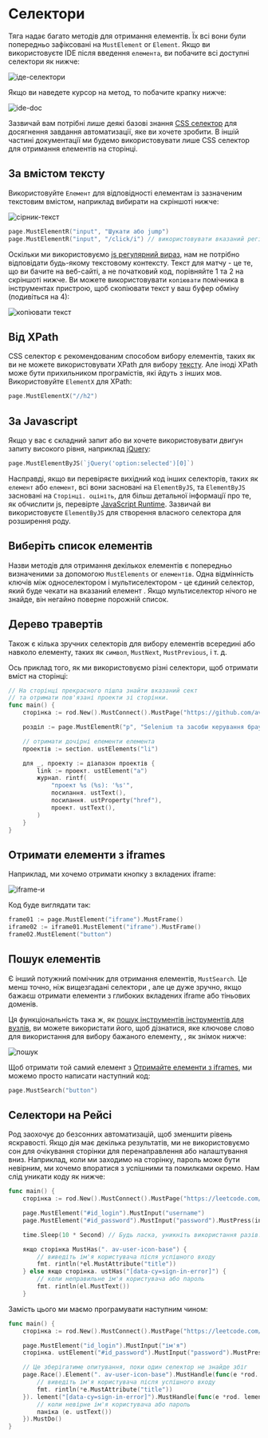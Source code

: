 # Селектори

Тяга надає багато методів для отримання елементів. Їх всі вони були попередньо зафіксовані на `MustElement` or `Element`. Якщо ви використовуєте IDE після введення `елемента`, ви побачите всі доступні селектори як нижче:

![іде-селектори](ide-selectors.png)

Якщо ви наведете курсор на метод, то побачите крапку нижче:

![ide-doc](ide-doc.png)

Зазвичай вам потрібні лише деякі базові знання [CSS селектор](css-selector) для досягнення завдання автоматизації, яке ви хочете зробити. В іншій частині документації ми будемо використовувати лише CSS селектор для отримання елементів на сторінці.

## За вмістом тексту

Використовуйте `Елемент` для відповідності елементам із зазначеним текстовим вмістом, наприклад вибирати на скріншоті нижче:

![сірник-текст](match-text.png)

```go
page.MustElementR("input", "Шукати або jump")
page.MustElementR("input", "/click/i") // використовувати вказаний регістр нечутливий прапор "i"
```

Оскільки ми використовуємо [js регулярний вираз](https://developer.mozilla.org/en-US/docs/Web/JavaScript/Reference/Global_Objects/RegExp), нам не потрібно відповідати будь-якому текстовому контексту. Текст для матчу - це те, що ви бачите на веб-сайті, а не початковий код, порівняйте 1 та 2 на скріншоті нижче. Ви можете використовувати `копіювати` помічника в інструментах пристрою, щоб скопіювати текст у ваш буфер обміну (подивіться на 4):

![копіювати текст](copy-text.png)

## Від XPath

CSS селектор є рекомендованим способом вибору елементів, таких як ви не можете використовувати XPath для вибору [тексту](https://stackoverflow.com/questions/51992258/xpath-to-find-pseudo-element-after-in-side-a-div-element-with-out-any-content/51993454). Але іноді XPath може бути прихильником програмістів, які йдуть з інших мов. Використовуйте `ElementX` для XPath:

```go
page.MustElementX("//h2")
```

## За Javascript

Якщо у вас є складний запит або ви хочете використовувати двигун запиту високого рівня, наприклад [jQuery](https://jquery.com/):

```go
page.MustElementByJS(`jQuery('option:selected')[0]`)
```

Насправді, якщо ви перевіряєте вихідний код інших селекторів, таких як `елемент` або `елемент`, всі вони засновані на `ElementByJS`, та `ElementByJS` засновані на `Сторінці. оцініть`, для більш детальної інформації про те, як обчислити js, перевірте [JavaScript Runtime](/javascript-runtime.md). Зазвичай ви використовуєте `ElementByJS` для створення власного селектора для розширення роду.

## Виберіть список елементів

Назви методів для отримання декількох елементів є попередньо визначеними за допомогою `MustElements` or `елементів`. Одна відмінність ключів між односелектором і мультиселектором - це єдиний селектор, який буде чекати на вказаний елемент . Якщо мультиселектор нічого не знайде, він негайно поверне порожній список.

## Дерево травертів

Також є кілька зручних селекторів для вибору елементів всередині або навколо елементу, таких як `символ`, `MustNext`, `MustPrevious`, і т. д.

Ось приклад того, як ми використовуємо різні селектори, щоб отримати вміст на сторінці:

```go
// На сторінці прекрасного пішла знайти вказаний сект
// та отримати пов'язані проекти зі сторінки.
func main() {
    сторінка := rod.New().MustConnect().MustPage("https://github.com/avelino/awesome-go")

    розділ := page.MustElementR("p", "Selenium та засоби керування браузером"). ustNext()

    // отримати дочірні елементи елемента
    проектів := section. ustElements("li")

    для _, проекту := діапазон проектів {
        link := проект. ustElement("a")
        журнал. rintf(
            "проект %s (%s): '%s'",
            посилання. ustText(),
            посилання. ustProperty("href"),
            проект. ustText(),
        )
    }
}
```

## Отримати елементи з iframes

Наприклад, ми хочемо отримати кнопку з вкладених iframe:

![iframe-и](iframes.png)

Код буде виглядати так:

```go
frame01 := page.MustElement("iframe").MustFrame()
iframe02 := iframe01.MustElement("iframe").MustFrame()
frame02.MustElement("button")
```

## Пошук елементів

Є інший потужний помічник для отримання елементів, `MustSearch`. Це менш точно, ніж вищезгадані селектори , але це дуже зручно, якщо бажаєш отримати елементи з глибоких вкладених iframe або тіньових доменів.

Ця функціональність така ж, як [пошук інструментів інструментів для вузлів](https://developers.google.com/web/tools/chrome-devtools/dom#search), ви можете використати його, щоб дізнатися, яке ключове слово для використання для вибору бажаного елементу, , як знімок нижче:

![пошук](search.png)

Щоб отримати той самий елемент з [Отримайте елементи з iframes](#get-elements-from-iframes), ми можемо просто написати наступний код:

```go
page.MustSearch("button")
```

## Селектори на Рейсі

Род заохочує до безсонних автоматизацій, щоб зменшити рівень яскравості. Якщо дія має декілька результатів, ми не використовуємо сон для очікування сторінки для перенаправлення або налаштування вниз. Наприклад, коли ми заходимо на сторінку, пароль може бути невірним, ми хочемо впоратися з успішними та помилками окремо. Нам слід уникати коду як нижче:

```go
func main() {
    сторінка := rod.New().MustConnect().MustPage("https://leetcode.com/accounts/login/")

    page.MustElement("#id_login").MustInput("username")
    page.MustElement("#id_password").MustInput("password").MustPress(input.Enter)

    time.Sleep(10 * Second) // Будь ласка, уникніть використання разів!

    якщо сторінка MustHas(". av-user-icon-base") {
        // виведіть ім'я користувача після успішного входу
        fmt. rintln(*el.MustAttribute("title"))
    } else якщо сторінка. ustHas("[data-cy=sign-in-error]") {
        // коли неправильне ім'я користувача або пароль
        fmt. rintln(el.MustText())
    }

```

Замість цього ми маємо програмувати наступним чином:

```go
func main() {
    сторінка := rod.New().MustConnect().MustPage("https://leetcode.com/accounts/login/")

    page.MustElement("id_login").MustInput("ім'я")
    сторінка. ustElement("#id_password").MustInput("password").MustPress(input.Enter)

    // Це зберігатиме опитування, поки один селектор не знайде збіг
    page.Race().Element(". av-user-icon-base").MustHandle(func(e *rod. lement) {
        // виведіть ім'я користувача після успішного входу
        fmt. rintln(*e.MustAttribute("title"))
    }). lement("[data-cy=sign-in-error]").MustHandle(func(e *rod. lement) {
        // коли невірне ім'я користувача або пароль
        паніка (e. ustText())
    }).MustDo()
}
```
